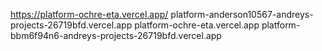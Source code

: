 https://platform-ochre-eta.vercel.app/
platform-anderson10567-andreys-projects-26719bfd.vercel.app
platform-ochre-eta.vercel.app
platform-bbm6f94n6-andreys-projects-26719bfd.vercel.app
